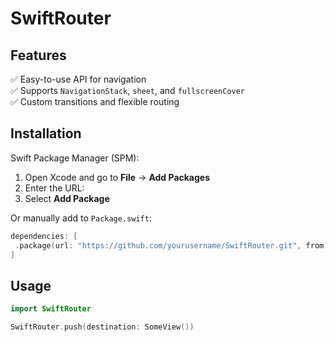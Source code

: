 # SwiftRouter

## Features  
✅ Easy-to-use API for navigation  
✅ Supports `NavigationStack`, `sheet`, and `fullscreenCover`  
✅ Custom transitions and flexible routing  

## Installation  
Swift Package Manager (SPM):  
1. Open Xcode and go to **File** → **Add Packages**  
2. Enter the URL:  
3. Select **Add Package**  

Or manually add to `Package.swift`:  

```swift
dependencies: [
 .package(url: "https://github.com/yourusername/SwiftRouter.git", from: "1.0.0")
]
```

## Usage

```swift
import SwiftRouter

SwiftRouter.push(destination: SomeView())
```

